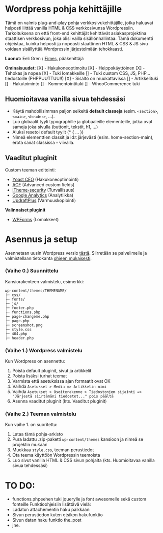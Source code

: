 
# Wordpress pohja kehittäjille
Tämä on valmis plug-and-play pohja verkkosivukehittäjille, jotka haluavat helposti liittää vanilla HTML & CSS verkkosivunsa Wordpressiin.
Tarkoituksena on että front-end kehittäjät kehittävät asiakasprojektina staattisen verkkosivun, joka olisi vailla sisällönhallintaa. Tämä dokumentti ohjeistaa, kuinka helposti ja nopeasti staattinen HTML & CSS & JS sivu voidaan sisällyttää Wordpressin järjestelmään tehokkaasti.

**Luonut:** Eeli Gren / [Fimes](https://fimes.fi), pääkehittäjä

**Ominaisuudet:**
[X] - Hakukoneoptimoitu
[X] - Helppokäyttöinen
[X] - Tehokas ja nopea
[X] - Tuki lomakkeille
[] - Tuki custom CSS, JS, PHP... tiedostoille (PHPPUUTTUU!!)
[X] - Sisältö on muokattavissa
[] - Artikkelituki
[] - Hakutoiminto
[] - Kommentointituki
[] - WhooCommerence tuki

## Huomioitavaa vanilla sivua tehdessäsi
- Käytä mahdollisimman paljon selkeitä **default classeja** (esim. `<section>`, `<main>`, `<header>`, ...).
- Luo globaalit tyyli typographille ja globaaleille elementeille, jotka ovat samoja joka sivulla (buttonit, tekstit, h1, ...)
- Aluksi resetoi default tyylit (* { ... })
- Nimeä elementtien classit ja id:t järjevästi (esim. home-section-main), erota sanat classissa **-** viivalla.

## Vaaditut pluginit
Custom teeman editointi:
- [Yoast CEO](https://fi.wordpress.org/plugins/wordpress-seo/)  (Hakukoneoptimointi)
- [ACF](https://fi.wordpress.org/plugins/advanced-custom-fields/) (Advanced custom fields)
- [iTheme-security]() (Turvallisuus)
- [Google Analytics](https://wordpress.org/plugins/google-analytics-for-wordpress/) (Analytiikka)
- [UpdraftPlus](https://fi.wordpress.org/plugins/updraftplus/) (Varmuuskopiointi)

**Valinnaiset pluginit**
- [WPForms](https://fi.wordpress.org/plugins/wpforms-lite/) (Lomakkeet)

# Asennus ja setup
Asennetaan uusin Wordpress versio [tästä](https://wordpress.org/latest.zip).
Siirretään se palvelimelle ja valmistellaan tietokanta [ohjeen mukaisesti](https://wordpress.org/support/article/how-to-install-wordpress/).

### (Vaihe 0.) Suunnittelu
Kansiorakenteen valmistelu, esimerkki:

```
wp-content/themes/THEMENAME/
├─ css/
├─ fonts/
├─ js/
├─ footer.php
├─ functions.php
├─ page-changeme.php
├─ page.php
├─ screenshot.png
├─ style.css
├─ 404.php
├─ header.php
```

### (Vaihe 1.) Wordpress valmistelu
Kun Wordpress on asennettu:
1. Poista default pluginit, sivut ja artikkelit
2. Poista lisäksi turhat teemat
3. Varmista että asetuksissa ajan formaatit ovat OK
4. Vaihda `Asetukset > Media => Artikkelin nimi`
5. Vaihda `Asetukset > Osoiterakenne > Tiedostonjen sijainti => "Järjestä siirtämäni tiedostot..." pois päältä`
6. Asenna vaaditut pluginit (kts. Vaaditut pluginit)

### (Vaihe 2.) Teeman valmistelu
Kun vaihe 1. on suoritettu:
1. Lataa tämä pohja-arkisto
2. Pura ladattu .zip-paketti `wp-content/themes` kansioon ja nimeä se projektin mukaan
3. Muokkaa `style.css`, teeman perustiedot
4. Ota teema käyttöön Wordpressin teemoista
5. Luo sivut vanilla HTML & CSS sivun pohjalta (kts. Huomioitavaa vanilla sivua tehdessäsi)


# TO DO:
- functions.phpeehen tuki jquerylle ja font awesomelle sekä custom fonteille
Funktioohjeisiin lisättävä vielä:
- Ladatun attachementin haku paikkaan
- Sivun perustiedon kuten otsikon hakufunktio
- Sivun datan haku funktio the_post
- jne.
